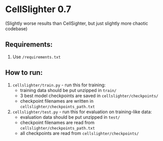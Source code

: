 # CellSlighter 0.7
(Slightly worse results than CellSighter, but just slightly more chaotic codebase)

## Requirements:
1. Use `/requirements.txt`

## How to run:
1. `cellslighter/train.py` - run this for training:
   - training data should be put unzipped in `train/`
   - 3 best model checkpoints are saved in `cellslighter/checkpoints/`
   - checkpoint filenames are written in `cellslighter/checkpoints_path.txt`
2. `cellslighter/test.py` - run this for evaluation on training-like data:
    - evaluation data should be put unzipped in `test/`
    - checkpoint filenames are read from `cellslighter/checkpoints_path.txt`
    - all checkpoints are read from `cellslighter/checkpoints/`
  